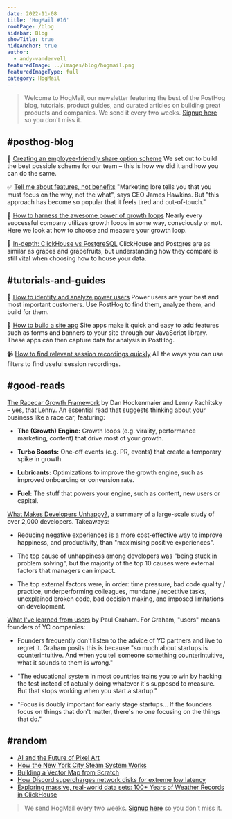 ```yaml
---
date: 2022-11-08
title: 'HogMail #16'
rootPage: /blog
sidebar: Blog
showTitle: true
hideAnchor: true
author:
  - andy-vandervell
featuredImage: ../images/blog/hogmail.png
featuredImageType: full
category: HogMail
---
```


> Welcome to HogMail, our newsletter featuring the best of the PostHog blog, tutorials, product guides, and curated articles on building great products and companies. We send it every two weeks. [Signup here](/newsletter) so you don't miss it.

## #posthog-blog

🚀 [Creating an employee-friendly share option scheme](/blog/equity-share-options-explained)
We set out to build the best possible scheme for our team – this is how we did it and how you can do the same. 

✅ [Tell me about features, not benefits](/blog/features-sell)
"Marketing lore tells you that you must focus on the why, not the what", says CEO James Hawkins. But "this approach has become so popular that it feels tired and out-of-touch."

🔁 [How to harness the awesome power of growth loops](/blog/growth-loops)
Nearly every successful company utilizes growth loops in some way, consciously or not. Here we look at how to choose and measure your growth loop.

💽 [In-depth: ClickHouse vs PostgreSQL](/blog/clickhouse-vs-postgres)
ClickHouse and Postgres are as similar as grapes and grapefruits, but understanding how they compare is still vital when choosing how to house your data.
 

## #tutorials-and-guides

💪 [How to identify and analyze power users](/tutorials/power-users)
Power users are your best and most important customers. Use PostHog to find them, analyze them, and build for them.

🧰 [How to build a site app](/tutorials/build-site-app)
Site apps make it quick and easy to add features such as forms and banners to your site through our JavaScript library. These apps can then capture data for analysis in PostHog.

📹 [How to find relevant session recordings quickly](/tutorials/filter-session-recordings)
All the ways you can use filters to find useful session recordings.
 

## #good-reads

[The Racecar Growth Framework](https://www.reforge.com/blog/racecar-growth-framework) by Dan Hockenmaier and Lenny Rachitsky – yes, that Lenny. An essential read that suggests thinking about your business like a race car, featuring:

- **The (Growth) Engine:** Growth loops (e.g. virality, performance marketing, content) that drive most of your growth.

- **Turbo Boosts:** One-off events (e.g. PR, events) that create a temporary spike in growth.

- **Lubricants:** Optimizations to improve the growth engine, such as improved onboarding or conversion rate.

- **Fuel:** The stuff that powers your engine, such as content, new users or capital.

[What Makes Developers Unhappy?](https://abinoda.substack.com/p/unhappiness), a summary of a large-scale study of over 2,000 developers. Takeaways:

- Reducing negative experiences is a more cost-effective way to improve happiness, and productivity, than "maximising positive experiences".

- The top cause of unhappiness among developers was "being stuck in problem solving", but the majority of the top 10 causes were external factors that managers can impact.

- The top external factors were, in order: time pressure, bad code quality / practice, underperforming colleagues, mundane / repetitive tasks, unexplained broken code, bad decision making, and imposed limitations on development.

[What I've learned from users](http://paulgraham.com/users.html) by Paul Graham. For Graham, "users" means founders of YC companies:

- Founders frequently don't listen to the advice of YC partners and live to regret it. Graham posits this is because "so much about startups is counterintuitive. And when you tell someone something counterintuitive, what it sounds to them is wrong."

- "The educational system in most countries trains you to win by hacking the test instead of actually doing whatever it's supposed to measure. But that stops working when you start a startup."

- "Focus is doubly important for early stage startups... If the founders focus on things that don't matter, there's no one focusing on the things that do."

## #random

- [AI and the Future of Pixel Art](https://pixelparmesan.com/ai-and-the-future-of-pixel-art/)
- [How the New York City Steam System Works](https://untappedcities.com/2021/07/09/new-york-city-steam-system)
- [Building a Vector Map from Scratch](https://ckochis.com/building-a-vector-map-from-scratch)
- [How Discord supercharges network disks for extreme low latency](https://discord.com/blog/how-discord-supercharges-network-disks-for-extreme-low-latency)
- [Exploring massive, real-world data sets: 100+ Years of Weather Records in ClickHouse](https://clickhouse.com/blog/real-world-data-noaa-climate-data)

> We send HogMail every two weeks. [Signup here](/newsletter) so you don't miss it.

